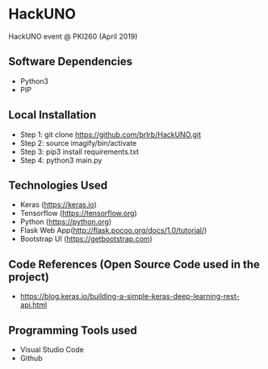 # HackUNO
HackUNO event @ PKI260 (April 2019)

## Software Dependencies
* Python3
* PIP
 

## Local Installation
* Step 1: git clone https://github.com/brlrb/HackUNO.git
* Step 2: source imagify/bin/activate
* Step 3: pip3 install requirements.txt
* Step 4: python3 main.py


## Technologies Used
* Keras (https://keras.io)
* Tensorflow (https://tensorflow.org)
* Python (https://python.org)
* Flask Web App(http://flask.pocoo.org/docs/1.0/tutorial/)
* Bootstrap UI (https://getbootstrap.com)

## Code References (Open Source Code used in the project)
* https://blog.keras.io/building-a-simple-keras-deep-learning-rest-api.html

## Programming Tools used
* Visual Studio Code
* Github
